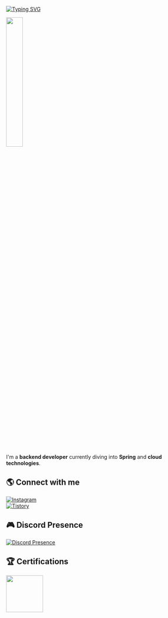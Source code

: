 [![Typing SVG](https://readme-typing-svg.demolab.com?font=Fira+Code&pause=1000&color=21A3CC&width=435&lines=Hi%2C+I'm+Seyoung%F0%9F%8E%A7)](https://git.io/typing-svg)

 
<img src="https://github.com/user-attachments/assets/45263bd7-1e14-43fd-990b-4d225a4da1d9" width="30%">  

I'm a **backend developer** currently diving into **Spring** and **cloud technologies**.

## 🌎 Connect with me  
[![Instagram](https://img.shields.io/badge/Instagram-%23E4405F.svg?style=flat&logo=instagram&logoColor=white)](https://www.instagram.com/seyoung_sma/)  
[![Tistory](https://img.shields.io/badge/Tistory-Blog-orange)](https://kumonoueno.tistory.com/)  


## 🎮 Discord Presence  
[![Discord Presence](https://lanyard.cnrad.dev/api/593084148135100416)](https://discord.com/users/593084148135100416)  

## 🏆 Certifications  
<a href="https://www.credly.com/badges/f8d16afb-6270-4441-bbbe-1de824377e12/embedded">
  <img width="100" src="https://user-images.githubusercontent.com/50650579/220501069-dd83338f-be52-41fb-ba5f-21a5543e851e.png">
</a>  


<!--
**pyoumg/pyoumg** is a ✨ _special_ ✨ repository because its `README.md` (this file) appears on your GitHub profile.

Here are some ideas to get you started:

- 🔭 I’m currently working on ...
- 🌱 I’m currently learning ...
- 👯 I’m looking to collaborate on ...
- 🤔 I’m looking for help with ...
- 💬 Ask me about ...
- 📫 How to reach me: ...
- 😄 Pronouns: ...
- ⚡ Fun fact: ...
-->

